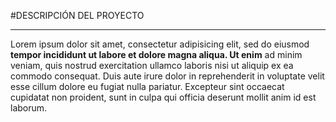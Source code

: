 #DESCRIPCIÓN DEL PROYECTO
<hr>
Lorem ipsum dolor sit amet, consectetur adipisicing elit, sed do eiusmod <strong>tempor incididunt ut labore et dolore magna aliqua. Ut enim</strong> ad minim veniam, quis nostrud exercitation ullamco laboris nisi ut aliquip ex ea commodo consequat. Duis aute irure dolor in reprehenderit in voluptate velit esse cillum dolore eu fugiat nulla pariatur. Excepteur sint occaecat cupidatat non proident, sunt in culpa qui officia deserunt mollit anim id est laborum.
